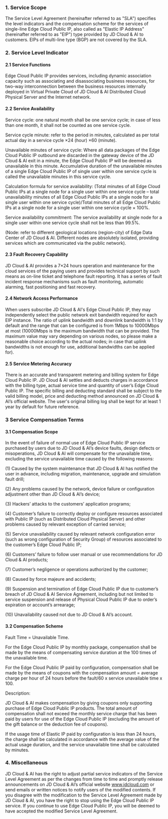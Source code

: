 ### 1. Service Scope

The Service Level Agreement (hereinafter referred to as "SLA") specifies the level indicators and the compensation scheme for the services of single-line Edge Cloud Public IP, also called as "Elastic IP Address" (hereinafter referred to as "EIP") type provided by JD Cloud & AI to customers. EIPs of multi-line type (BGP) are not covered by the SLA.

### 2. Service Level Indicator

#### 2.1 Service Functions

Edge Cloud Public IP provides services, including dynamic association capacity such as associating and disassociating business resources, for two-way interconnection between the business resources internally deployed in Virtual Private Cloud of JD Cloud & AI Distributed Cloud Physical Server and the Internet network.

#### 2.2 Service Availability

Service cycle: one natural month shall be one service cycle; in case of less than one month, it shall not be counted as one service cycle.

Service cycle minute: refer to the period in minutes, calculated as per total actual day in a service cycle ×24 (hour) ×60 (minute).

Unavailable minutes of service cycle: Where all data packages of the Edge Cloud Public IP outbound are discarded in the gateway device of the JD Cloud & AI exit in a minute, the Edge Cloud Public IP will be deemed as unavailable in this minute. Accumulative duration of the unavailable minutes of a single Edge Cloud Public IP of single user within one service cycle is called the unavailable minutes in this service cycle.

Calculation formula for service availability: (Total minutes of all Edge Cloud Public IPs at a single node for a single user within one service cycle – total unavailability minutes of all Edge Cloud Public IPs at a single node for a single user within one service cycle)/Total minutes of all Edge Cloud Public IPs at a single node for a single user within one service cycle × 100%.

Service availability commitment: The service availability at single node for a single user within one service cycle shall not be less than 99.5%.

(Node: refer to different geological locations (region-city) of Edge Data Center of JD Cloud & AI. Different nodes are absolutely isolated, providing services which are communicated via the public network).

#### 2.3 Fault Recovery Capability

JD Cloud & AI provides a 7×24 hours operation and maintenance for the cloud services of the paying users and provides technical support by such means as on-line ticket and telephone fault reporting. It has a series of fault incident response mechanisms such as fault monitoring, automatic alarming, fast positioning and fast recovery.

#### 2.4 Network Access Performance

When users subscribe JD Cloud & AI's Edge Cloud Public IP, they may independently select the public network exit bandwidth required for each EIP instance. The ratio of uplink bandwidth and downlink bandwidth is 1:1 by default and the range that can be configured is from 1Mbps to 10000Mbps at most (10000Mbps is the maximum bandwidth that can be provided. The maximum value may vary depending on various nodes, so please make a reasonable choice according to the actual nodes; in case that uplink bandwidths is not enough for use, additional bandwidths can be applied for).

#### 2.5 Service Metering Accuracy

There is an accurate and transparent metering and billing system for Edge Cloud Public IP. JD Cloud & AI settles and deducts charges in accordance with the billing type, actual service time and quantity of user’s Edge Cloud Public IP. The specific billing and deducting standard shall be subject to the valid billing model, price and deducting method announced on JD Cloud & AI’s official website. The user's original billing log shall be kept for at least 1 year by default for future reference.

### 3 Service Compensation Terms

#### 3.1 Compensation Scope

In the event of failure of normal use of Edge Cloud Public IP service purchased by users due to JD Cloud & AI’s device faults, design defects or misoperations, JD Cloud & AI will compensate for the unavailable time, excluding the service unavailable time caused by the following reasons:

(1) Caused by the system maintenance that JD Cloud & AI has notified the user in advance, including migration, maintenance, upgrade and simulation fault drill;

(2) Any problems caused by the network, device failure or configuration adjustment other than JD Cloud & AI’s device;

(3) Hackers’ attacks to the customers’ application programs;

(4) Customer’s failure to correctly deploy or configure resources associated with Public IP (such as Distributed Cloud Physical Server) and other problems caused by relevant exception of carried service;

(5) Service unavailability caused by relevant network configuration error (such as wrong configuration of Security Group) of resources associated to the customer’s Edge Cloud Public IP;

(6) Customers’ failure to follow user manual or use recommendations for JD Cloud & AI products;

(7) Customer’s negligence or operations authorized by the customer;

(8) Caused by force majeure and accidents;

(9) Suspension and termination of Edge Cloud Public IP due to customer’s breach of JD Cloud & AI Service Agreement, including but not limited to service suspension and release of Physical Cloud Public IP due to order’s expiration or account’s arrearage;

(10) Unavailability caused not due to JD Cloud & AI’s account.

#### 3.2 Compensation Scheme

Fault Time = Unavailable Time.

For the Edge Cloud Public IP by monthly package, compensation shall be made by the means of compensating service duration at the 100 times of the unavailable time.

For the Edge Cloud Public IP paid by configuration, compensation shall be made by the means of coupons with the compensation amount = average charge per hour of 24 hours before the fault/60 x service unavailable time x 100.

Description:

JD Cloud & AI makes compensation by giving coupons only supporting purchase of Edge Cloud Public IP products. The total amount of compensation shall not exceed the monthly service charge that has been paid by users for use of the Edge Cloud Public IP (excluding the amount of the gift balance or the deduction fee of coupons).

If the usage time of Elastic IP paid by configuration is less than 24 hours, the charge shall be calculated in accordance with the average value of the actual usage duration, and the service unavailable time shall be calculated by minutes.

###  4. Miscellaneous

JD Cloud & AI has the right to adjust partial service indicators of the Service Level Agreement as per the changes from time to time and promptly release announcements on JD Cloud & AI’s official website www.jdcloud.com or send emails or written notices to notify users of the modified contents. If you disagree with the modification to the Service Level Agreement made by JD Cloud & AI, you have the right to stop using the Edge Cloud Public IP service. If you continue to use Edge Cloud Public IP, you will be deemed to have accepted the modified Service Level Agreement.